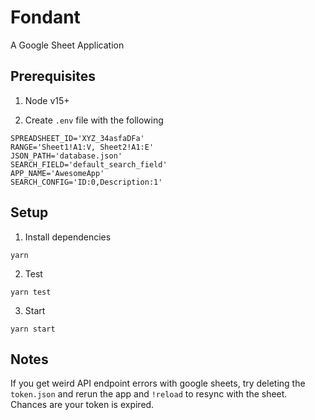 # Fondant
A Google Sheet Application

## Prerequisites

1. Node v15+

2. Create `.env` file with the following

```
SPREADSHEET_ID='XYZ_34asfaDFa'
RANGE='Sheet1!A1:V, Sheet2!A1:E'
JSON_PATH='database.json'
SEARCH_FIELD='default_search_field'
APP_NAME='AwesomeApp'
SEARCH_CONFIG='ID:0,Description:1'
```

## Setup

1. Install dependencies

```
yarn
```

2.  Test

```
yarn test
```

3. Start

```
yarn start
```

## Notes

If you get weird API endpoint errors with google sheets, try deleting the `token.json` and rerun the app and `!reload` to resync with the sheet.  Chances are your token is expired.
